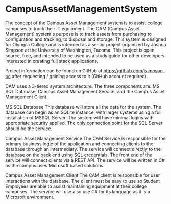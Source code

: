 # CampusAssetManagementSystem

The concept of the Campus Asset Management system is to assist college campuses to track their IT equipment. The CAM (Campus Asset Management) system's purpose is to track assets from purchasing to configuration and tracking, to disposal and storage. This system is designed for Olympic College and is intended as a senior project organized by Joshua Simpson at the University of Washington, Tacoma. This project is open source, free, and intended to be used as a study guide for other developers interested in creating full stack applications.

Project information can be found on GitHub at https://github.com/jsimpson-oc after requesting / gaining access to it (GitHub account required).

CAM uses a 3-tiered system architecture. The three components are: MS SQL Database, Campus Asset Management Service, and the Campus Asset Management Client.

MS SQL Database
This database will store all the data for the system. The database can begin as an SQLite instance, with larger systems using a full installation of MSSQL Server. The system will have minimal logins with appropriate security applied. The only connection point for the SQL Server should be the service.

Campus Asset Management Service
The CAM Service is responsible for the primary business logic of the application and connecting clients to the database through an intermediary. The service will connect directly to the database on the back end using SQL credentials. The front end of the service will connect clients via a REST API. The service will be written in C# as the campus uses Microsoft based solutions.

Campus Asset Management Client
The CAM client is responsible for user interactions with the database. The client must be easy to use so Student Employees are able to assist maintaining equipment at their college campuses. The service will use also use C# for its language as it is a Microsoft environment.
